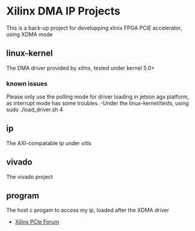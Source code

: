 # Xilinx DMA IP Projects
This is a back-up project for developping xlinix FPGA PCIE accelerator, using XDMA mode
## linux-kernel

The DMA driver provided by xilinx, tested under kernel 5.0+
### known issues
Please only use the polling mode for driver loading in jetson agx platform, as interrupt mode has some troubles.
-Under the linux-kernel/tests, using
sudo ./load_driver.sh 4
## ip
The AXI-compatable Ip under vitls

## vivado
The vivado project
## program
The host c progam to access my ip, loaded after the XDMA driver
* [Xilinx PCIe Forum](https://forums.xilinx.com/t5/PCIe-and-CPM/bd-p/PCIe)
